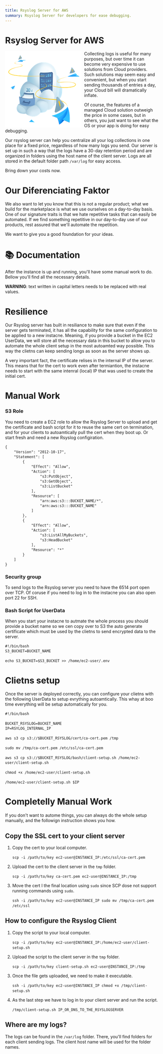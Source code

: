 ```yaml
---
title: Rsyslog Server for AWS
summary: Rsyslog Server for developers for ease debugging.
---
```


# Rsyslog Server for AWS

<img align="left" style="float: left; margin: 0 10px 0 0;" src="https://github.com/0x4447-office/0x4447_webpage_documentation/blob/master/docs/img/assets/rsyslog.png?raw=true">

Collecting logs is useful for many purposes, but over time it can become very expensive to use solutions from Cloud providers. Such solutions may seem easy and convenient, but when you start sending thousands of entries a day, your Cloud bill will dramatically inflate.

Of course, the features of a managed Cloud solution outweigh the price in some cases, but in others, you just want to see what the OS or your app is doing for easy debugging.

Our rsyslog server can help you centralize all your log collections in one place for a fixed price, regardless of how many logs you send. Our server is set up in such a way that the logs have a 30-day retention period and are organized in folders using the host name of the client server. Logs are all stored in the default folder path `/var/log` for easy access.

Bring down your costs now.

# Our Diferenciating Faktor

We also want to let you know that this is not a regular product; what we build for the marketplace is what we use ourselves on a day-to-day basis. One of our signature traits is that we hate repetitive tasks that can easily be automated. If we find something repetitive in our day-to-day use of our products, rest assured that we'll automate the repetition.

We want to give you a good foundation for your ideas.

# 📚 Documentation

After the instance is up and running, you'll have some manual work to do. Bellow you'll find all the necessary details.

**WARNING**: text written in capital letters needs to be replaced with real values.

# Resilience

Our Rsyslog server has built in resiliance to make sure that even if the server gets terminated, it has all the capability for the same configuration to be applied to a new instacne. Meaning, if you provide a bucket in the EC2 UserData, we will store all the necessary data in this bucket to allow you to automate the whole client setup in the most autoamted way possible. This way the clietns can keep sending longs as soon as the server shows up.

A very important fact, the certificate relises in the internal IP of the server. This means that for the cert to work even after termiantion, the instacne needs to start with the same intenral (local) IP that was used to create the initial cert.

# Manual Work

### S3 Role

You need to create a EC2 role to allow the Rsyslog Server to upload and get the certificate and bash script for it to reuse the same cert on termination, and for your clients to autoamtically pull the cert when they boot up. Or start fresh and need a new Rsyslog configiration.

```
{
    "Version": "2012-10-17",
    "Statement": [
        {
            "Effect": "Allow",
            "Action": [
                "s3:PutObject",
                "s3:GetObject",
                "s3:ListBucket"
            ],
            "Resource": [
                "arn:aws:s3:::BUCKET_NAME/*",
                "arn:aws:s3:::BUCKET_NAME"
            ]
        },
        {
            "Effect": "Allow",
            "Action": [
                "s3:ListAllMyBuckets",
                "s3:HeadBucket"
            ],
            "Resource": "*"
        }
    ]
}
```

### Security group

To send logs to the Rsyslog server you need to have the 6514 port open over TCP. Of coruse if you need to log in to the instacne you can also open port 22 for SSH. 

### Bash Script for UserData

When you start your instacne to autmate the whole process you should provide a bucket name so we cen copy over to S3 the auto generate certificate which must be used by the clietns to send encrypted data to the server.

```
#!/bin/bash
S3_BUCKET=BUCKET_NAME

echo S3_BUCKET=$S3_BUCKET >> /home/ec2-user/.env
```

# Clietns setup

Once the server is deployed correctly, you can configure your clietns with the following UserData to setup evrything autoamtically. This whay at boo time everything will be setup automatically for you.

```
#!/bin/bash

BUCKET_RSYSLOG=BUCKET_NAME
IP=RSYLOG_INTERNAL_IP

aws s3 cp s3://$BUCKET_RSYSLOG/cert/ca-cert.pem /tmp

sudo mv /tmp/ca-cert.pem /etc/ssl/ca-cert.pem

aws s3 cp s3://$BUCKET_RSYSLOG/bash/client-setup.sh /home/ec2-user/client-setup.sh

chmod +x /home/ec2-user/client-setup.sh

/home/ec2-user/client-setup.sh $IP
```

# Completelly Manual Work

If you don't want to autome things, you can always do the whole setup manually, and the followign instruction shows you how.

## Copy the SSL cert to your client server

1. Copy the cert to your local computer.

	`scp -i /path/to/key ec2-user@INSTANCE_IP:/etc/ssl/ca-cert.pem`

2. Upload the cert to the client server in the `tmp` folder.

	`scp -i /path/to/key ca-cert.pem ec2-user@INSTANCE_IP:/tmp`

3. Move the cert I the final location using `sudo` since SCP dose not support running commands using `sudo`.

	`ssh -i /path/to/key ec2-user@INSTANCE_IP sudo mv /tmp/ca-cert.pem /etc/ssl`

## How to configure the Rsyslog Client

1. Copy the script to your local computer.

	`scp -i /path/to/key ec2-user@INSTANCE_IP:/home/ec2-user/client-setup.sh`

2. Upload the script to the client server in the `tmp` folder.

	`scp -i /path/to/key client-setup.sh ec2-user@INSTANCE_IP:/tmp`

3. Once the file gets uploaded, we need to make it executable.

	`ssh -i /path/to/key ec2-user@INSTANCE_IP chmod +x /tmp/client-setup.sh`

4. As the last step we have to log in to your client server and run the script.

	`/tmp/client-setup.sh IP_OR_DNS_TO_THE_RSYSLOGSERVER`

## Where are my logs?

The logs can be found in the `/var/log` folder. There, you'll find folders for each client sending logs. The client host name will be used for the folder names.

